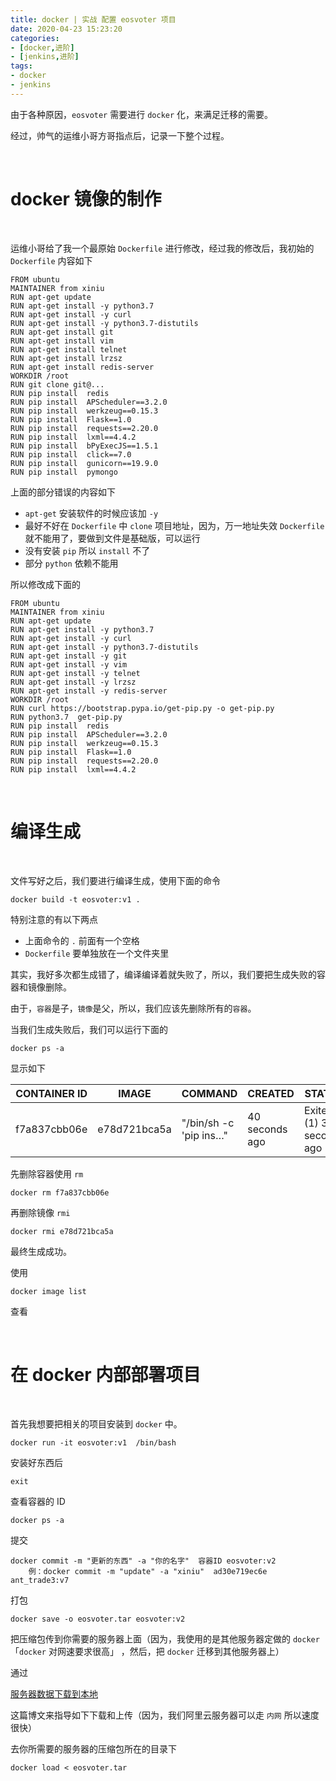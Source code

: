 ```yaml
---
title: docker | 实战 配置 eosvoter 项目
date: 2020-04-23 15:23:20
categories:
- [docker,进阶]
- [jenkins,进阶]
tags:
- docker
- jenkins
---
```

由于各种原因，`eosvoter` 需要进行 `docker` 化，来满足迁移的需要。

经过，帅气的运维小哥方哥指点后，记录一下整个过程。

<!-- more -->

<br/>

# docker 镜像的制作

<br/>

运维小哥给了我一个最原始 `Dockerfile` 进行修改，经过我的修改后，我初始的 `Dockerfile` 内容如下

```docker
FROM ubuntu
MAINTAINER from xiniu
RUN apt-get update
RUN apt-get install -y python3.7
RUN apt-get install -y curl
RUN apt-get install -y python3.7-distutils
RUN apt-get install git
RUN apt-get install vim
RUN apt-get install telnet
RUN apt-get install lrzsz
RUN apt-get install redis-server
WORKDIR /root
RUN git clone git@...
RUN pip install  redis
RUN pip install  APScheduler==3.2.0
RUN pip install  werkzeug==0.15.3
RUN pip install  Flask==1.0
RUN pip install  requests==2.20.0
RUN pip install  lxml==4.4.2
RUN pip install  bPyExecJS==1.5.1
RUN pip install  click==7.0
RUN pip install  gunicorn==19.9.0
RUN pip install  pymongo
```

上面的部分错误的内容如下

- `apt-get` 安装软件的时候应该加 `-y`
- 最好不好在 `Dockerfile` 中 `clone` 项目地址，因为，万一地址失效 `Dockerfile` 就不能用了，要做到文件是基础版，可以运行
- 没有安装 `pip` 所以 `install` 不了
- 部分 `python` 依赖不能用

所以修改成下面的

```docker
FROM ubuntu
MAINTAINER from xiniu
RUN apt-get update
RUN apt-get install -y python3.7
RUN apt-get install -y curl
RUN apt-get install -y python3.7-distutils
RUN apt-get install -y git
RUN apt-get install -y vim
RUN apt-get install -y telnet
RUN apt-get install -y lrzsz
RUN apt-get install -y redis-server
WORKDIR /root
RUN curl https://bootstrap.pypa.io/get-pip.py -o get-pip.py
RUN python3.7  get-pip.py
RUN pip install  redis
RUN pip install  APScheduler==3.2.0
RUN pip install  werkzeug==0.15.3
RUN pip install  Flask==1.0
RUN pip install  requests==2.20.0
RUN pip install  lxml==4.4.2
```

<br/>

# 编译生成

<br/>

文件写好之后，我们要进行编译生成，使用下面的命令

	docker build -t eosvoter:v1 .

特别注意的有以下两点

- 上面命令的 `.` 前面有一个空格
- `Dockerfile` 要单独放在一个文件夹里

其实，我好多次都生成错了，编译编译着就失败了，所以，我们要把生成失败的容器和镜像删除。

由于，`容器`是子，`镜像`是父，所以，我们应该先删除所有的`容器`。

当我们生成失败后，我们可以运行下面的

	docker ps -a

显示如下

|CONTAINER ID|IMAGE|COMMAND|CREATED|STATUS|PORTS|NAMES|
|---|---|---|---|---|---|---|
|f7a837cbb06e|e78d721bca5a|"/bin/sh -c 'pip ins…"|40 seconds ago|Exited (1) 39 seconds ago||amazing_kepler|

先删除容器使用 `rm`

	docker rm f7a837cbb06e

再删除镜像 `rmi`

	docker rmi e78d721bca5a

最终生成成功。

使用 

	docker image list

查看

<br/>

# 在 docker 内部部署项目

<br/>

首先我想要把相关的项目安装到 `docker` 中。

	docker run -it eosvoter:v1  /bin/bash

安装好东西后

	exit

查看容器的 ID

	docker ps -a

提交

	docker commit -m "更新的东西" -a "你的名字"  容器ID eosvoter:v2
		例：docker commit -m "update" -a "xiniu"  ad30e719ec6e ant_trade3:v7

打包

	docker save -o eosvoter.tar eosvoter:v2

把压缩包传到你需要的服务器上面（因为，我使用的是其他服务器定做的 `docker` 「`docker` 对网速要求很高」 ，然后，把 `docker` 迁移到其他服务器上）

通过

[服务器数据下载到本地](https://benpaodewoniu.github.io/2019/10/27/mysql2/)

这篇博文来指导如下下载和上传（因为，我们阿里云服务器可以走 `内网` 所以速度很快）

去你所需要的服务器的压缩包所在的目录下

	docker load < eosvoter.tar

